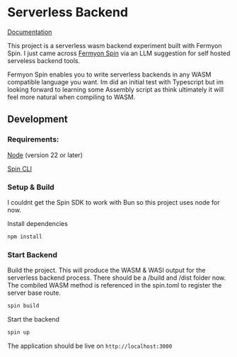 # Serverless Backend

[Documentation](https://jakeleveroni.github.io/js-monorepo/projects/serverless-backend/)

This project is a serverless wasm backend experiment built with Fermyon Spin. I just came across <a href="https://developer.fermyon.com/spin/v3/" target="_blank">Fermyon Spin</a> via an LLM suggestion for self hosted serveless backend tools.

Fermyon Spin enables you to write serverless backends in any WASM compatible language you want. Im did an initial test with Typescript but im looking forward to learning some Assembly script as think ultimately it will feel more natural when compiling to WASM. 

## Development

### Requirements: 

<a href="https://nodejs.org/en/download">Node</a> (version 22 or later)

<a href="https://developer.fermyon.com/spin/v3/install" target="_blank">Spin CLI</a>


### Setup & Build

I couldnt get the Spin SDK to work with Bun so this project uses node for now. 

Install dependencies

```sh
npm install
```

### Start Backend

Build the project. This will produce the WASM & WASI output for the serverless backend process. There should be a /build and /dist folder now. The combiled WASM method is referenced in the spin.toml to register the server base route.

```sh
spin build
```

Start the backend 

```sh
spin up
```

The application should be live on `http://localhost:3000`